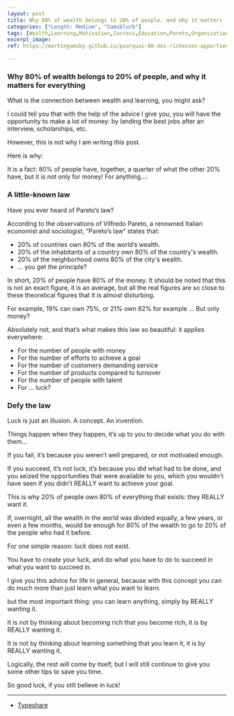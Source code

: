 ```yaml
---
layout: post
title: Why 80% of wealth belongs to 20% of people, and why it matters for everything
categories: ["Length: Medium", "Gamsblurb"]
tags: [Wealth,Learning,Motivation,Success,Education,Pareto,Organization,Luck,Gamsblog,Gamsblurb]
excerpt_image: 
ref: https://martingamsby.github.io/pourquoi-80-des-richesses-appartient-a-20-des-gens-et-pourquoi-ca-touche-tout

---
```


### **Why 80% of wealth belongs to 20% of people, and why it matters for everything**

What is the connection between wealth and learning, you might ask?

I could tell you that with the help of the advice I give you, you will have the opportunity to make a lot of money: by landing the best jobs after an interview, scholarships, etc.

However, this is not why I am writing this post.

Here is why:

It is a fact: 80% of people have, together, a quarter of what the other 20% have, but it is not only for money! For anything…:

### A little-known law

Have you ever heard of Pareto’s law?

According to the observations of Vilfredo Pareto, a renowned Italian economist and sociologist, “Pareto’s law” states that:

* 20% of countries own 80% of the world’s wealth.
* 20% of the inhabitants of a country own 80% of the country's wealth.
* 20% of the neighborhood owns 80% of the city's wealth.
* ...  you get the principle?

In short, 20% of people have 80% of the money. It should be noted that this is not an exact figure, it is an average, but all the real figures are so close to these theoretical figures that it is almost disturbing.

For example, 19% can own 75%, or 21% own 82% for example ... But only money?

Absolutely not, and that’s what makes this law so beautiful: it applies everywhere:

* For the number of people with money
* For the number of efforts to achieve a goal
* For the number of customers demanding service
* For the number of products compared to turnover
* For the number of people with talent
* For … luck?

### Defy the law

Luck is just an illusion. A concept. An invention.

Things happen when they happen, it’s up to you to decide what you do with them…

If you fail, it’s because you weren’t well prepared, or not motivated enough.

If you succeed, it’s not luck, it’s because you did what had to be done, and you seized the opportunities that were available to you, which you wouldn’t have seen if you didn’t REALLY want to achieve your goal.

This is why 20% of people own 80% of everything that exists: they REALLY want it.

If, overnight, all the wealth in the world was divided equally, a few years, or even a few months, would be enough for 80% of the wealth to go to 20% of the people who had it before.

For one simple reason: luck does not exist.

You have to create your luck, and do what you have to do to succeed in what you want to succeed in.

I give you this advice for life in general, because with this concept you can do much more than just learn what you want to learn.

but the most important thing: you can learn anything, simply by REALLY wanting it.

It is not by thinking about becoming rich that you become rich, it is by REALLY wanting it.

It is not by thinking about learning something that you learn it, it is by REALLY wanting it.

Logically, the rest will come by itself, but I will still continue to give you some other tips to save you time.

So good luck, if you still believe in luck!

---

- [Typeshare](https://typeshare.co/martingamsby/posts/cm2y04yjr00wrl60c17c4qopi)

